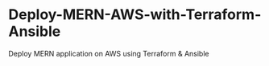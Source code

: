 # Deploy-MERN-AWS-with-Terraform-Ansible
Deploy MERN application on AWS using Terraform &amp; Ansible
